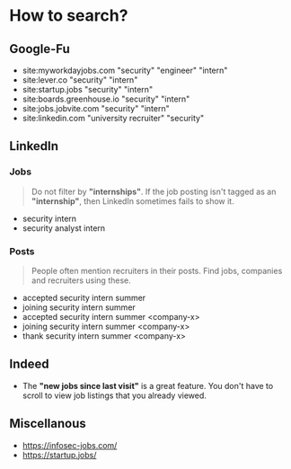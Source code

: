 # How to search?

## Google-Fu

- site:myworkdayjobs.com "security" "engineer" "intern"
- site:lever.co "security" "intern"
- site:startup.jobs "security" "intern"
- site:boards.greenhouse.io "security" "intern"
- site:jobs.jobvite.com "security" "intern"
- site:linkedin.com "university recruiter" "security"

## LinkedIn

### Jobs

> Do not filter by **"internships"**. If the job posting isn't tagged as an **"internship"**, then LinkedIn sometimes fails to show it.

- security intern
- security analyst intern

### Posts

> People often mention recruiters in their posts. Find jobs, companies and recruiters using these.

- accepted security intern summer
- joining security intern summer
- accepted security intern summer \<company-x\>
- joining security intern summer \<company-x\>
- thank security intern summer \<company-x\>

## Indeed

- The **"new jobs since last visit"** is a great feature. You don't have to scroll to view job listings that you already viewed.

## Miscellanous

- https://infosec-jobs.com/
- https://startup.jobs/
